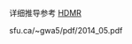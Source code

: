 详细推导参考 [HDMR](https://www.researchgate.net/publication/231629915_High_Dimensional_Model_Representations) 

sfu.ca/~gwa5/pdf/2014_05.pdf

